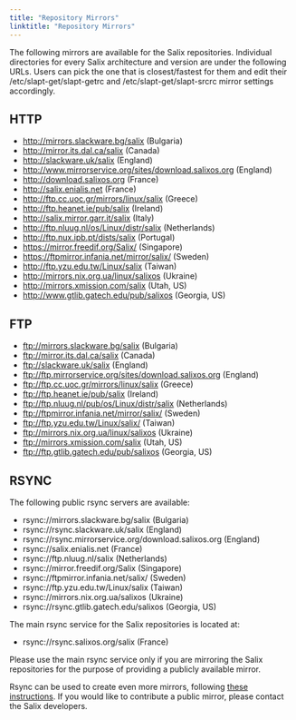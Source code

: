 ```yaml
---
title: "Repository Mirrors"
linktitle: "Repository Mirrors"
---
```


The following mirrors are available for the Salix repositories. Individual
directories for every Salix architecture and version are under the following
URLs. Users can pick the one that is closest/fastest for them and edit their
/etc/slapt-get/slapt-getrc and /etc/slapt-get/slapt-srcrc mirror settings
accordingly.

## HTTP 

* http://mirrors.slackware.bg/salix (Bulgaria)
* http://mirror.its.dal.ca/salix (Canada)
* http://slackware.uk/salix (England)
* http://www.mirrorservice.org/sites/download.salixos.org (England)
* http://download.salixos.org (France)
* http://salix.enialis.net (France)
* http://ftp.cc.uoc.gr/mirrors/linux/salix (Greece)
* http://ftp.heanet.ie/pub/salix (Ireland)
* http://salix.mirror.garr.it/salix (Italy)
* http://ftp.nluug.nl/os/Linux/distr/salix (Netherlands)
* http://ftp.nux.ipb.pt/dists/salix (Portugal)
* https://mirror.freedif.org/Salix/ (Singapore)
* https://ftpmirror.infania.net/mirror/salix/ (Sweden)
* http://ftp.yzu.edu.tw/Linux/salix (Taiwan)
* http://mirrors.nix.org.ua/linux/salixos (Ukraine)
* http://mirrors.xmission.com/salix (Utah, US)
* http://www.gtlib.gatech.edu/pub/salixos (Georgia, US)

## FTP 

* ftp://mirrors.slackware.bg/salix (Bulgaria)
* ftp://mirror.its.dal.ca/salix (Canada)
* ftp://slackware.uk/salix (England)
* ftp://ftp.mirrorservice.org/sites/download.salixos.org (England)
* ftp://ftp.cc.uoc.gr/mirrors/linux/salix (Greece)
* ftp://ftp.heanet.ie/pub/salix (Ireland)
* ftp://ftp.nluug.nl/pub/os/Linux/distr/salix (Netherlands)
* ftp://ftpmirror.infania.net/mirror/salix/ (Sweden)
* ftp://ftp.yzu.edu.tw/Linux/salix/ (Taiwan)
* ftp://mirrors.nix.org.ua/linux/salixos (Ukraine)
* ftp://mirrors.xmission.com/salix (Utah, US)
* ftp://ftp.gtlib.gatech.edu/pub/salixos (Georgia, US)

## RSYNC 

The following public rsync servers are available:

* rsync://mirrors.slackware.bg/salix (Bulgaria)
* rsync://rsync.slackware.uk/salix (England)
* rsync://rsync.mirrorservice.org/download.salixos.org (England)
* rsync://salix.enialis.net (France)
* rsync://ftp.nluug.nl/salix (Netherlands)
* rsync://mirror.freedif.org/Salix (Singapore)
* rsync://ftpmirror.infania.net/salix/ (Sweden)
* rsync://ftp.yzu.edu.tw/Linux/salix (Taiwan)
* rsync://mirrors.nix.org.ua/salixos (Ukraine)
* rsync://rsync.gtlib.gatech.edu/salixos (Georgia, US)

The main rsync service for the Salix repositories is located at:
* rsync://rsync.salixos.org/salix (France)

Please use the main rsync service only if you are mirroring the Salix
repositories for the purpose of providing a publicly available mirror.

Rsync can be used to create even more mirrors, following
[these instructions](/dev/create-public-mirror/).
If you would like to contribute a
public mirror, please contact the Salix developers.

